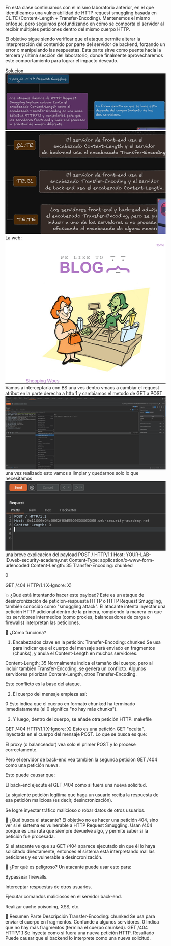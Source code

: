 En esta clase continuamos con el mismo laboratorio anterior, en el que identificamos una vulnerabilidad de HTTP request smuggling basada en CL.TE (Content-Length + Transfer-Encoding). Mantenemos el mismo enfoque, pero seguimos profundizando en cómo se comporta el servidor al recibir múltiples peticiones dentro del mismo cuerpo HTTP.

El objetivo sigue siendo verificar que el ataque permite alterar la interpretación del contenido por parte del servidor de backend, forzando un error o manipulando las respuestas. Esta parte sirve como puente hacia la tercera y última sección del laboratorio, donde finalmente aprovecharemos este comportamiento para lograr el impacto deseado.

Solucion
![Pasted_image_20250805205008.png](/Imagenes/Pasted_image_20250805205008.png)
![Pasted_image_20250806191531.png](/Imagenes/Pasted_image_20250806191531.png)
La web:
![Pasted_image_20250806191934.png](/Imagenes/Pasted_image_20250806191934.png)
Vamos a interceptarla con BS una ves dentro vmaos a cambiar el request atribut en la parte derecha a http 1 y cambiamos el metodo de GET a POST
![Pasted_image_20250806192132.png](/Imagenes/Pasted_image_20250806192132.png)
una vez realizado esto vamos a limpiar y quedarnos solo lo que necesitamos
![Pasted_image_20250806192331.png](/Imagenes/Pasted_image_20250806192331.png)
una breve explicacion del payload
POST / HTTP/1.1
Host: YOUR-LAB-ID.web-security-academy.net
Content-Type: application/x-www-form-urlencoded
Content-Length: 35
Transfer-Encoding: chunked

0

GET /404 HTTP/1.1
X-Ignore: X)

💥 ¿Qué está intentando hacer este payload?
Este es un ataque de desincronización de petición-respuesta HTTP o HTTP Request Smuggling, también conocido como "smuggling attack". El atacante intenta inyectar una petición HTTP adicional dentro de la primera, rompiendo la manera en que los servidores intermedios (como proxies, balanceadores de carga o firewalls) interpretan las peticiones.

🧠 ¿Cómo funciona?
1. Encabezados clave en la petición:
Transfer-Encoding: chunked
Se usa para indicar que el cuerpo del mensaje será enviado en fragmentos (chunks), y anula el Content-Length en muchos servidores.

Content-Length: 35
Normalmente indica el tamaño del cuerpo, pero al incluir también Transfer-Encoding, se genera un conflicto. Algunos servidores priorizan Content-Length, otros Transfer-Encoding.

Este conflicto es la base del ataque.

2. El cuerpo del mensaje empieza así:

0
Esto indica que el cuerpo en formato chunked ha terminado inmediatamente (el 0 significa "no hay más chunks").

3. Y luego, dentro del cuerpo, se añade otra petición HTTP:
makefile

GET /404 HTTP/1.1
X-Ignore: X)
Esto es una petición GET "oculta", inyectada en el cuerpo del mensaje POST. Lo que se busca es que:

El proxy (o balanceador) vea solo el primer POST y lo procese correctamente.

Pero el servidor de back-end vea también la segunda petición GET /404 como una petición nueva.

Esto puede causar que:

El back-end ejecute el GET /404 como si fuera una nueva solicitud.

La siguiente petición legítima que haga un usuario reciba la respuesta de esa petición maliciosa (es decir, desincronización).

Se logre inyectar tráfico malicioso o robar datos de otros usuarios.

🧪 ¿Qué busca el atacante?
El objetivo no es hacer una petición 404, sino ver si el sistema es vulnerable a HTTP Request Smuggling. Usan /404 porque es una ruta que siempre devuelve algo, y permite saber si la petición fue procesada.

Si el atacante ve que su GET /404 aparece ejecutado sin que él lo haya solicitado directamente, entonces el sistema está interpretando mal las peticiones y es vulnerable a desincronización.

🧨 ¿Por qué es peligroso?
Un atacante puede usar esto para:

Bypassear firewalls.

Interceptar respuestas de otros usuarios.

Ejecutar comandos maliciosos en el servidor back-end.

Realizar cache poisoning, XSS, etc.


🧱 Resumen
Parte	Descripción
Transfer-Encoding: chunked	Se usa para enviar el cuerpo en fragmentos. Confunde a algunos servidores.
0	Indica que no hay más fragmentos (termina el cuerpo chunked).
GET /404 HTTP/1.1	Se inyecta como si fuera una nueva petición HTTP.
Resultado	Puede causar que el backend lo interprete como una nueva solicitud.
